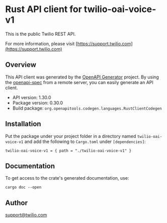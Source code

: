 # Rust API client for twilio-oai-voice-v1

This is the public Twilio REST API.

For more information, please visit [https://support.twilio.com](https://support.twilio.com)

## Overview

This API client was generated by the [OpenAPI Generator](https://openapi-generator.tech) project.  By using the [openapi-spec](https://openapis.org) from a remote server, you can easily generate an API client.

- API version: 1.30.0
- Package version: 0.30.0
- Build package: `org.openapitools.codegen.languages.RustClientCodegen`

## Installation

Put the package under your project folder in a directory named `twilio-oai-voice-v1` and add the following to `Cargo.toml` under `[dependencies]`:

```
twilio-oai-voice-v1 = { path = "./twilio-oai-voice-v1" }
```

## Documentation

To get access to the crate's generated documentation, use:

```
cargo doc --open
```

## Author

support@twilio.com

